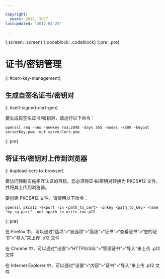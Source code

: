 ```yaml
---

copyright:
  years: 2015, 2017
lastupdated: "2017-04-25"

---
```

{:screen: .screen}
{:codeblock: .codeblock}
{:pre: .pre}

# 证书/密钥管理
{: #cert-key-management}

## 生成自签名证书/密钥对
{: #self-signed-cert-gen}

要生成自签名证书/密钥对，请运行以下命令：

```
openssl req -new -newkey rsa:2048 -days 365 -nodes -x509 -keyout serverKey.pem -out serverCert.pem
```
{: pre}


## 将证书/密钥对上传到浏览器
{: #upload-cert-to-browser}

要访问强制实施相互认证的目标，您必须将证书/密钥对转换为 PKCS#12 文件，并将其上传到浏览器。

要创建 PKCS#12 文件，请使用以下命令：

```
openssl pkcs12 -export -in <path_to_cert> -inkey <path_to_key> -name "my-sg-pair" -out <path_to_write_to>.p12
```
{: pre}

在 Firefox 中，可以通过“选项”>“首选项”>“高级”>“证书”>“查看证书”>“您的证书”>“导入”来上传 .p12 文件

在 Chrome 中，可以通过“设置”>“HTTPS/SSL”>“管理证书”>“导入”来上传 .p12 文件

在 Internet Explorer 中，可以通过“设置”>“内容”>“证书”>“导入”来上传 .p12 文件
